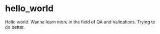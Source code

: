 # hello_world
Hello world.
Wanna learn more in the field of QA and Validations.
Trying to do better.
